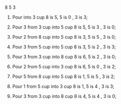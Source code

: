 8    5    3

1) Pour into 3 cup
8 is 5, 5 is 0 , 3 is 3;

2) Pour 3 from 3 cup into 5 cup
8 is 5, 5 is 3 , 3 is 0;

3) Pour 2 from 8 cup into 5 cup
8 is 3, 5 is 5 , 3 is 0;

4) Pour 3 from 5 cup into 5 cup
8 is 3, 5 is 2 , 3 is 3;

5) Pour 3 from 3 cup into 8 cup
8 is 6, 5 is 2 , 3 is 0;

6) Pour 2 from 5 cup into 3 cup
8 is 6, 5 is 0 , 3 is 2;

7) Pour 5 from 8 cup into 5 cup
8 is 1, 5 is 5 , 3 is 2;

8) Pour 1 from 5 cup into 3 cup
8 is 1, 5 is 4 , 3 is 3;

8) Pour 3 from 3 cup into 8 cup
8 is 4, 5 is 4 , 3 is 0;